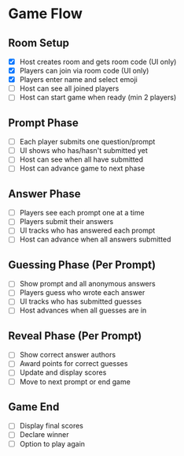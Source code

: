 # Game Flow

## Room Setup
- [x] Host creates room and gets room code (UI only)
- [x] Players can join via room code (UI only)
- [x] Players enter name and select emoji
- [ ] Host can see all joined players
- [ ] Host can start game when ready (min 2 players)

## Prompt Phase 
- [ ] Each player submits one question/prompt
- [ ] UI shows who has/hasn't submitted yet
- [ ] Host can see when all have submitted
- [ ] Host can advance game to next phase

## Answer Phase
- [ ] Players see each prompt one at a time
- [ ] Players submit their answers
- [ ] UI tracks who has answered each prompt
- [ ] Host can advance when all answers submitted

## Guessing Phase (Per Prompt)
- [ ] Show prompt and all anonymous answers
- [ ] Players guess who wrote each answer
- [ ] UI tracks who has submitted guesses
- [ ] Host advances when all guesses are in

## Reveal Phase (Per Prompt)
- [ ] Show correct answer authors
- [ ] Award points for correct guesses
- [ ] Update and display scores
- [ ] Move to next prompt or end game

## Game End
- [ ] Display final scores
- [ ] Declare winner
- [ ] Option to play again 